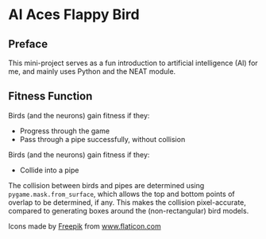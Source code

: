 # AI Aces Flappy Bird

## Preface
This mini-project serves as a fun introduction to artificial intelligence (AI) for me, and mainly uses Python and the NEAT module.

## Fitness Function

Birds (and the neurons) gain fitness if they:
- Progress through the game
- Pass through a pipe successfully, without collision

Birds (and the neurons) gain fitness if they:
- Collide into a pipe

The collision between birds and pipes are determined using `pygame.mask.from_surface`, which allows the top and bottom points of overlap to be determined, if any. This makes the collision pixel-accurate, compared to generating boxes around the (non-rectangular) bird models.

<div>Icons made by <a href="https://www.flaticon.com/authors/freepik" title="Freepik">Freepik</a> from <a href="https://www.flaticon.com/" title="Flaticon">www.flaticon.com</a></div>

